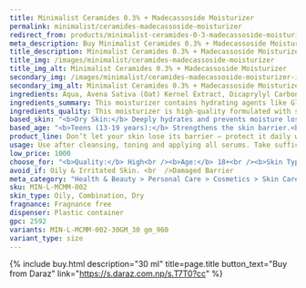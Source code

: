 ```yaml
---
title: Minimalist Ceramides 0.3% + Madecassoside Moisturizer
permalink: minimalist/ceramides-madecassoside-moisturizer
redirect_from: products/minimalist-ceramides-0-3-madecassoside-moisturizer-in-nepal
meta_description: Buy Minimalist Ceramides 0.3% + Madecassoside Moisturizer in Nepal. Hydrate, repair skin barrier, and calm irritation with dermatologist-tested formula.
title_description: Minimalist Ceramides 0.3% + Madecassoside Moisturizer is a lightweight, barrier-repairing moisturizer that hydrates, soothes, and strengthens the skin. Formulated with 0.3% Ceramides, Madecassoside, and Oat Extract, it restores the skin barrier, reduces inflammation, and locks in moisture for long-lasting hydration.
title_img: /images/minimalist/ceramides-madecassoside-moisturizer
title_img_alt: Minimalist Ceramides 0.3% + Madecassoside Moisturizer
secondary_img: /images/minimalist/ceramides-madecassoside-moisturizer-ingredients-label
secondary_img_alt: Minimalist Ceramides 0.3% + Madecassoside Moisturizer Ingredients Label
ingredients: Aqua, Avena Sativa (Oat) Kernel Extract, Dicaprylyl Carbonate, Glycerin, Glyceryl Glucoside, Butylene Glycol, Trehalose, Saccharide Isomerate, Ursolic Acid, Aminobutyric Acid, Pentylene Glycol, Allantoin, Cholesterol, Hydrogenated Lecithin, Madecassoside, Polyacrylate-13, Polyisobutene, Polysorbate 20, Glyceryl Stearate, Sucrose Distearate, Propylene Glycol, Phenoxyethanol, Ceramide NP, Ceramide EOP, Ceramide NS, Ceramide AS, Ceramide AP, Triethanolamine, Ethylhexylglycerine, Citric Acid, Sodium Citrate, Carbomer, Trisodium Ethylenediamine Disuccinate.
ingredients_summary: This moisturizer contains hydrating agents like Glycerin, Trehalose, and Butylene Glycol, along with Oat Kernel Extract and Madecassoside to soothe and repair the skin barrier. Ceramides (NP, EOP, NS, AS, AP), Cholesterol, and Hydrogenated Lecithin help restore and strengthen the skin’s natural moisture barrier. Allantoin and Ursolic Acid provide calming and anti-inflammatory benefits, while Saccharide Isomerate offers long-lasting hydration. The formula also includes mild preservatives, emulsifiers, and stabilizers to maintain texture and efficacy.
ingredients_quality: This moisturizer is high-quality formulated with skin-friendly, science-backed ingredients that focus on hydration, barrier repair, and soothing effects. Ceramides and Cholesterol mimic the skin’s natural lipids, ensuring effective moisture retention. Oat Extract and Madecassoside are well-known for their anti-inflammatory and healing properties. The absence of harsh alcohols and irritants makes it suitable for sensitive skin, while mild preservatives like Phenoxyethanol and Ethylhexylglycerine ensure safety and stability. The overall formulation is well-balanced, gentle, and effective for maintaining a healthy skin barrier.
based_skin: "<b>Dry Skin:</b> Deeply hydrates and prevents moisture loss.<br /><b>Sensitive Skin:</b> Calms irritation and strengthens the barrier.<br /><b>Combination Skin:</b> Balances hydration without greasiness.<br /><b>Normal Skin:</b> Maintains skin health with essential lipids.<br /><b>Avoid for very oily skin:</b> May feel heavy.<br />"
based_age: "<b>Teens (13-19 years):</b> Strengthens the skin barrier.<br /><b>20s-30s:</b> Repairs and maintains hydration.<br /><b>40+ years:</b> Provides intense hydration and supports aging skin.<br />"
product_line: Don’t let your skin lose its barrier — protect it daily with Minimalist Ceramides 0.3% + Madecassoside Moisturizer.
usage: Use after cleansing, toning and applying all serums. Take sufficient quantity of product and massage into face until it is fully absorbed.
low_price: 1000
choose_for: "<b>Quality:</b> High<br /><b>Age:</b> 18+<br /><b>Skin Types:</b> Oily/Combination, Acne-Prone, Dry Skin.<br /><b>Effective For:</b> Strengthens Skin Barrier, Hydrates & Soothes."
avoid_if: Oily & Irritated Skin. <br  />Damaged Barrier
meta_category: "Health & Beauty > Personal Care > Cosmetics > Skin Care > Lotion & Moisturizer"
sku: MIN-L-MCMM-002
skin_type: Oily, Combination, Dry
fragnance: Fragnance free
dispenser: Plastic container
gpc: 2592
variants: MIN-L-MCMM-002-30GM_30 gm_960
variant_type: size
---
```

{% include buy.html description="30 ml" title=page.title button_text="Buy from Daraz" link="https://s.daraz.com.np/s.T7T0?cc" %}